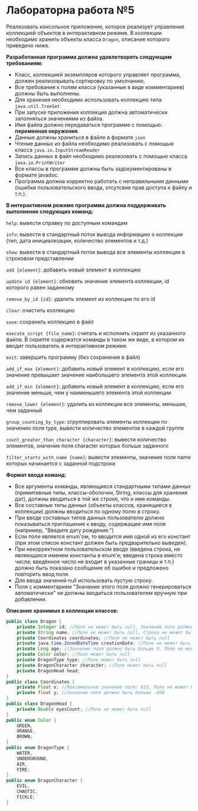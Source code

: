 # Лабораторна работа №5

Реализовать консольное приложение, которое реализует управление коллекцией объектов в интерактивном режиме. В коллекции необходимо хранить объекты класса `Dragon`, описание которого приведено ниже.

**Разработанная программа должна удовлетворять следующим требованиям:**

- Класс, коллекцией экземпляров которого управляет программа, должен реализовывать сортировку по умолчанию.
- Все требования к полям класса (указанные в виде комментариев) должны быть выполнены.
- Для хранения необходимо использовать коллекцию типа `java.util.TreeSet`
- При запуске приложения коллекция должна автоматически заполняться значениями из файла.
- Имя файла должно передаваться программе с помощью: **переменная окружения**.
- Данные должны храниться в файле в формате `json`
- Чтение данных из файла необходимо реализовать с помощью класса `java.io.InputStreamReader`
- Запись данных в файл необходимо реализовать с помощью класса `java.io.PrintWriter`
- Все классы в программе должны быть задокументированы в формате javadoc.
- Программа должна корректно работать с неправильными данными (ошибки пользовательского ввода, отсутсвие прав доступа к файлу и т.п.).

**В интерактивном режиме программа должна поддерживать выполнение следующих команд:**

`help`: вывести справку по доступным командам

`info`: вывести в стандартный поток вывода информацию о коллекции (тип, дата инициализации, количество элементов и т.д.)

`show`: вывести в стандартный поток вывода все элементы коллекции в строковом представлении

`add {element}`: добавить новый элемент в коллекцию

`update id {element}`: обновить значение элемента коллекции, id которого равен заданному

`remove_by_id {id}`: удалить элемент из коллекции по его id

`clear`: очистить коллекцию

`save`: сохранить коллекцию в файл

`execute_script {file_name}`: считать и исполнить скрипт из указанного файла. В скрипте содержатся команды в таком же виде, в котором их вводит пользователь в интерактивном режиме.

`exit`: завершить программу (без сохранения в файл)

`add_if_max {element}`: добавить новый элемент в коллекцию, если его значение превышает значение наибольшего элемента этой коллекции

`add_if_min {element}`: добавить новый элемент в коллекцию, если его значение меньше, чем у наименьшего элемента этой коллекции

`remove_lower {element}`: удалить из коллекции все элементы, меньшие, чем заданный

`group_counting_by_type`: сгруппировать элементы коллекции по значению поля type, вывести количество элементов в каждой группе

`count_greater_than_character {character}`: вывести количество элементов, значение поля character которых больше заданного

`filter_starts_with_name {name}`: вывести элементы, значение поля name которых начинается с заданной подстроки

**Формат ввода команд:**

- Все аргументы команды, являющиеся стандартными типами данных (примитивные типы, классы-оболочки, String, классы для хранения дат), должны вводиться в той же строке, что и имя команды.
- Все составные типы данных (объекты классов, хранящиеся в коллекции) должны вводиться по одному полю в строку.
- При вводе составных типов данных пользователю должно показываться приглашение к вводу, содержащее имя поля (например, "Введите дату рождения:")
- Если поле является enum'ом, то вводится имя одной из его констант (при этом список констант должен быть предварительно выведен).
- При некорректном пользовательском вводе (введена строка, не являющаяся именем константы в enum'е; введена строка вместо числа; введённое число не входит в указанные границы и т.п.) должно быть показано сообщение об ошибке и предложено повторить ввод поля.
- Для ввода значений null использовать пустую строку.
- Поля с комментарием "Значение этого поля должно генерироваться автоматически" не должны вводиться пользователем вручную при добавлении.

**Описание хранимых в коллекции классов:**

```java
public class Dragon {
    private Integer id; //Поле не может быть null, Значение поля должно быть больше 0, Значение этого поля должно быть уникальным, Значение этого поля должно генерироваться автоматически
    private String name; //Поле не может быть null, Строка не может быть пустой
    private Coordinates coordinates; //Поле не может быть null
    private java.time.ZonedDateTime creationDate; //Поле не может быть null, Значение этого поля должно генерироваться автоматически
    private Long age; //Значение поля должно быть больше 0, Поле не может быть null
    private Color color; //Поле может быть null
    private DragonType type; //Поле может быть null
    private DragonCharacter character; //Поле может быть null
    private DragonHead head;
}
public class Coordinates {
    private Float x; //Максимальное значение поля: 633, Поле не может быть null
    private float y; //Значение поля должно быть больше -408
}
public class DragonHead {
    private Double eyesCount; //Поле не может быть null
}
public enum Color {
    GREEN,
    ORANGE,
    BROWN;
}
public enum DragonType {
    WATER,
    UNDERGROUND,
    AIR,
    FIRE;
}
public enum DragonCharacter {
    EVIL,
    CHAOTIC,
    FICKLE;
}
```
